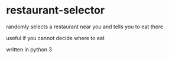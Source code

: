 # restaurant-selector
randomly selects a restaurant near you and tells you to eat there

useful if you cannot decide where to eat

written in python 3
